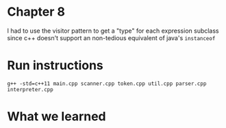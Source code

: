# Chapter 8
I had to use the visitor pattern to get a "type" for each expression subclass since c++ doesn't support an non-tedious equivalent of java's `instanceof`
# Run instructions
```
g++ -std=c++11 main.cpp scanner.cpp token.cpp util.cpp parser.cpp interpreter.cpp
```

# What we learned
